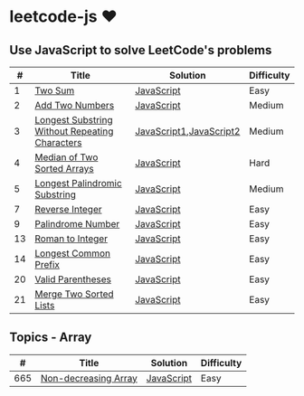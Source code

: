 # leetcode-js &hearts;

## Use JavaScript to solve LeetCode's problems

| # | Title | Solution | Difficulty |
|---| ----- | -------- | ---------- |
|1|[Two Sum](https://leetcode.com/problems/two-sum/description/)| [JavaScript](./algorithms/twoSum.js)|Easy|
|2|[Add Two Numbers](https://leetcode.com/problems/add-two-numbers/description/)| [JavaScript](./algorithms/addTwoNumbers.js)|Medium|
|3|[Longest Substring Without Repeating Characters](https://leetcode.com/problems/longest-substring-without-repeating-characters/description/)| [JavaScript1](./algorithms/longestSubstringWithoutRepeatingCharacters.js),[JavaScript2](./algorithms/longestSubstringWithoutRepeatingCharacters2.js)|Medium|
|4|[Median of Two Sorted Arrays](https://leetcode.com/problems/median-of-two-sorted-arrays/description/)| [JavaScript](./algorithms/medianOfTwoSortedArrays.js)|Hard|
|5|[Longest Palindromic Substring](https://leetcode.com/problems/longest-palindromic-substring/description/)| [JavaScript](./algorithms/longestPalindrome.js)|Medium|
|7|[Reverse Integer](https://leetcode.com/problems/reverse-integer/description/)| [JavaScript](./algorithms/reverseInteger.js)|Easy|
|9|[Palindrome Number](https://leetcode.com/problems/palindrome-number/description/)| [JavaScript](./algorithms/palindromeNumber.js)|Easy|
|13|[Roman to Integer](https://leetcode.com/problems/roman-to-integer/description/)| [JavaScript](./algorithms/romanToInteger.js)|Easy|
|14|[Longest Common Prefix](https://leetcode.com/problems/longest-common-prefix/description/)| [JavaScript](./algorithms/longestCommonPrefix.js)|Easy|
|20|[Valid Parentheses](https://leetcode.com/problems/valid-parentheses/description/)| [JavaScript](./algorithms/validParentheses.js)|Easy|
|21|[Merge Two Sorted Lists](https://leetcode.com/problems/merge-two-sorted-lists/description/)| [JavaScript](./algorithms/mergeTwoSortedLists.js)|Easy|

## Topics - Array

| # | Title | Solution | Difficulty |
|---| ----- | -------- | ---------- |
|665|[Non-decreasing Array](https://leetcode.com/problems/non-decreasing-array/description/)| [JavaScript](./algorithms/nonDecreasingArray.js)|Easy|
